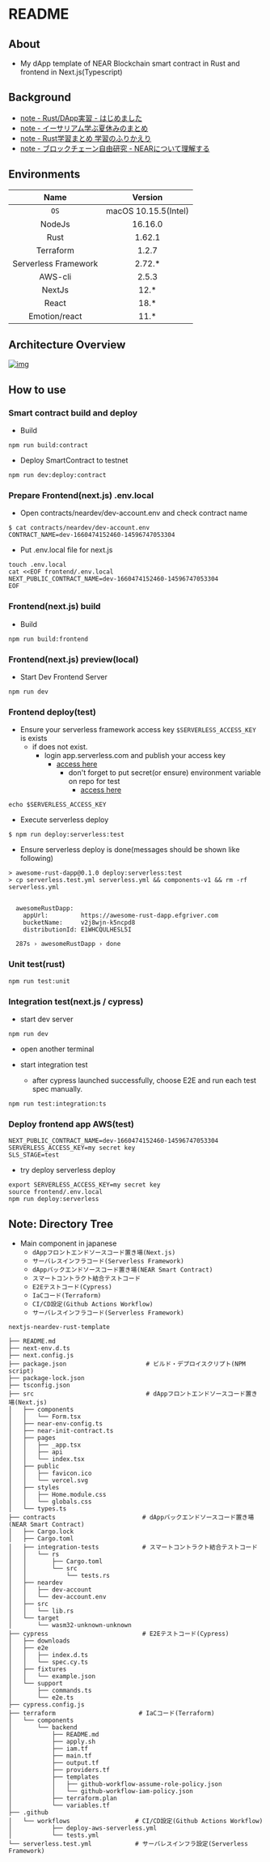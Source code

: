 # README

## About

- My dApp template of NEAR Blockchain smart contract in Rust and frontend in Next.js(Typescript)

## Background

- [note - Rust/DApp実習 - はじめました](https://note.com/efujikawa/n/n67d8c5d5b868?magazine_key=m2b7793629425)
- [note - イーサリアム学ぶ夏休みのまとめ](https://note.com/efujikawa/n/n2f4f03ef03fd)
- [note - Rust学習まとめ 学習のふりかえり](https://note.com/efujikawa/n/n0d2aa27b6bc7)
- [note - ブロックチェーン自由研究 - NEARについて理解する](https://note.com/efujikawa/n/n1a6fbbb5d981?magazine_key=m970875a701ac)

## Environments

| Name | Version |
|:----:|:----:|
| `OS` | macOS 10.15.5(Intel)  | 
| NodeJs | 16.16.0  | 
| Rust | 1.62.1 |  
| Terraform | 1.2.7  | 
| Serverless Framework | 2.72.*  | 
| AWS-cli | 2.5.3  | 
| NextJs | 12.* |
| React | 18.* |
| Emotion/react | 11.* |

## Architecture Overview

[![img](./architecture.png)](architecture.drawio.svg)

## How to use

### Smart contract build and deploy

- Build

```
npm run build:contract
```

- Deploy SmartContract to testnet

```
npm run dev:deploy:contract
```

### Prepare Frontend(next.js) .env.local

- Open contracts/neardev/dev-account.env and check contract name

```
$ cat contracts/neardev/dev-account.env 
CONTRACT_NAME=dev-1660474152460-14596747053304
```

- Put .env.local file for next.js

```
touch .env.local
cat <<EOF frontend/.env.local
NEXT_PUBLIC_CONTRACT_NAME=dev-1660474152460-14596747053304
EOF
```

### Frontend(next.js) build 

- Build

```
npm run build:frontend
```

### Frontend(next.js) preview(local)

- Start Dev Frontend Server

```
npm run dev
```

### Frontend deploy(test)

- Ensure your serverless framework access key `$SERVERLESS_ACCESS_KEY` is exists
  - if does not exist.
    - login app.serverless.com and publish your access key
      - [access here](https://app.serverless.com/efgriver/settings/accessKeys)
        - don't forget to put secret(or ensure) environment variable on repo for test
          - [access here](https://github.com/Eigo-Mt-Fuji/awesome-rust-dapp/settings/environments/594355632/edit)

```
echo $SERVERLESS_ACCESS_KEY
```

- Execute serverless deploy

```
$ npm run deploy:serverless:test
```

- Ensure serverless deploy is done(messages should be shown like following)

```
> awesome-rust-dapp@0.1.0 deploy:serverless:test
> cp serverless.test.yml serverless.yml && components-v1 && rm -rf serverless.yml


  awesomeRustDapp: 
    appUrl:         https://awesome-rust-dapp.efgriver.com
    bucketName:     v2j8wjn-k5ncpd8
    distributionId: E1WHCQULHESL5I

  287s › awesomeRustDapp › done
```

### Unit test(rust)

```
npm run test:unit
```

### Integration test(next.js / cypress)

- start dev server

```
npm run dev
```

- open another terminal

- start integration test
  - after cypress launched successfully, choose E2E and run each test spec manually.

```
npm run test:integration:ts
```

### Deploy frontend app AWS(test)


```
NEXT_PUBLIC_CONTRACT_NAME=dev-1660474152460-14596747053304
SERVERLESS_ACCESS_KEY=my secret key
SLS_STAGE=test
```

- try deploy serverless deploy

```
export SERVERLESS_ACCESS_KEY=my secret key
source frontend/.env.local
npm run deploy:serverless
```

## Note: Directory Tree

- Main component in japanese
  - `dAppフロントエンドソースコード置き場(Next.js)`
  - `サーバレスインフラコード(Serverless Framework)`
  - `dAppバックエンドソースコード置き場(NEAR Smart Contract)`
  - `スマートコントラクト結合テストコード`
  - `E2Eテストコード(Cypress)`
  - `IaCコード(Terraform)`
  - `CI/CD設定(Github Actions Workflow)`
  - `サーバレスインフラコード(Serverless Framework)`

```
nextjs-neardev-rust-template

├── README.md
├── next-env.d.ts
├── next.config.js
├── package.json                      # ビルド・デプロイスクリプト(NPM script)
├── package-lock.json
├── tsconfig.json
├── src                               # dAppフロントエンドソースコード置き場(Next.js)
│   ├── components
│   │   └── Form.tsx
│   ├── near-env-config.ts
│   ├── near-init-contract.ts
│   ├── pages
│   │   ├── _app.tsx
│   │   ├── api
│   │   └── index.tsx
│   ├── public
│   │   ├── favicon.ico
│   │   └── vercel.svg
│   ├── styles
│   │   ├── Home.module.css
│   │   └── globals.css
│   └── types.ts
├── contracts                        # dAppバックエンドソースコード置き場(NEAR Smart Contract)
│   ├── Cargo.lock
│   ├── Cargo.toml
│   ├── integration-tests            # スマートコントラクト結合テストコード
│   │   └── rs
│   │       ├── Cargo.toml
│   │       └── src
│   │           └── tests.rs
│   ├── neardev
│   │   ├── dev-account
│   │   └── dev-account.env
│   ├── src
│   │   └── lib.rs
│   └── target
│       └── wasm32-unknown-unknown
├── cypress                          # E2Eテストコード(Cypress)
│   ├── downloads
│   ├── e2e
│   │   ├── index.d.ts
│   │   └── spec.cy.ts
│   ├── fixtures
│   │   └── example.json
│   └── support
│       ├── commands.ts
│       └── e2e.ts
├── cypress.config.js
├── terraform                       # IaCコード(Terraform)
│   └── components
│       └── backend
│           ├── README.md
│           ├── apply.sh
│           ├── iam.tf
│           ├── main.tf
│           ├── output.tf
│           ├── providers.tf
│           ├── templates
│           │   ├── github-workflow-assume-role-policy.json
│           │   └── github-workflow-iam-policy.json
│           ├── terraform.plan
│           └── variables.tf
├── .github
│   └── workflows                  # CI/CD設定(Github Actions Workflow)
│           ├── deploy-aws-serverless.yml
│           └── tests.yml
└── serverless.test.yml            # サーバレスインフラ設定(Serverless Framework)
```
